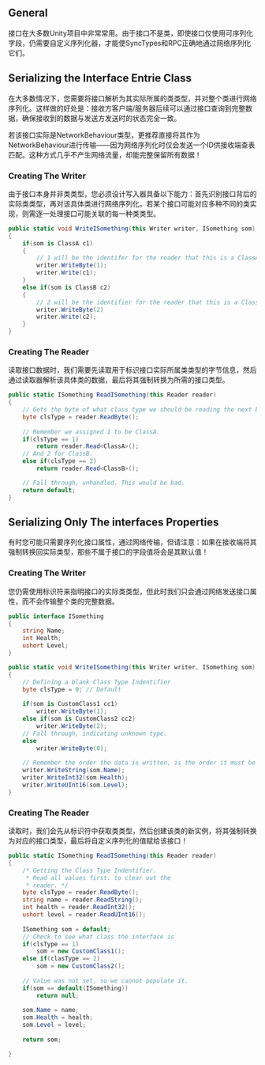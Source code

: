 ## General

接口在大多数Unity项目中非常常用。由于接口不是类，即使接口仅使用可序列化字段，仍需要自定义序列化器，才能使SyncTypes和RPC正确地通过网络序列化它们。

## Serializing the Interface Entrie Class

在大多数情况下，您需要将接口解析为其实际所属的类类型，并对整个类进行网络序列化。这样做的好处是：接收方客户端/服务器后续可以通过接口查询到完整数据，确保接收到的数据与发送方发送时的状态完全一致。

若该接口实际是NetworkBehaviour类型，更推荐直接将其作为NetworkBehaviour进行传输——因为网络序列化时仅会发送一个ID供接收端查表匹配。这种方式几乎不产生网络流量，却能完整保留所有数据！

### Creating The Writer

由于接口本身并非类类型，您必须设计写入器具备以下能力：首先识别接口背后的实际类类型，再对该具体类进行网络序列化。若某个接口可能对应多种不同的类实现，则需逐一处理接口可能关联的每一种类类型。

```C#
public static void WriteISomething(this Writer writer, ISomething som)
{
    if(som is ClassA c1)
    {
        // 1 will be the identifer for the reader that this is a ClassA.
        writer.WriteByte(1); 
        writer.Write(c1);
    }
    else if(som is ClassB c2)
    {
        // 2 will be the identifier for the reader that this is a ClassB.
        writer.WriteByte(2)
        writer.Write(c2);
    }
}  
```

### Creating The Reader

读取接口数据时，我们需要先读取用于标识接口实际所属类类型的字节信息，然后通过读取器解析该具体类的数据，最后将其强制转换为所需的接口类型。

```C#
public static ISomething ReadISomething(this Reader reader)
{   
    // Gets the byte of what class type we should be reading the next bit of data as.
    byte clsType = reader.ReadByte();
    
    // Remember we assigned 1 to be ClassA.
    if(clsType == 1)
        return reader.Read<ClassA>();
    // And 2 for ClassB.
    else if(clsType == 2)
        return reader.Read<ClassB>();

    // Fall through, unhandled. This would be bad.
    return default;
}
```

## Serializing Only The interfaces Properties

有时您可能只需要序列化接口属性，通过网络传输，但请注意：如果在接收端将其强制转换回实际类型，那些不属于接口的字段值将会是其默认值！

### Creating The Writer

您仍需使用标识符来指明接口的实际类类型，但此时我们只会通过网络发送接口属性，而不会传输整个类的完整数据。

```C#
public interface ISomething
{
    string Name;
    int Health;
    ushort Level;
}

public static void WriteISomething(this Writer writer, ISomething som)
{
    // Defining a blank Class Type Indentifier
    byte clsType = 0; // Default
    
    if(som is CustomClass1 cc1)
        writer.WriteByte(1);    
    else if(som is CustomClass2 cc2)
        writer.WriteByte(2);
    // Fall through, indicating unknown type.
    else
        writer.WriteByte(0);
    
    // Remember the order the data is written, is the order it must be read.
    writer.WriteString(som.Name);
    writer.WriteInt32(som.Health);
    writer.WriteUInt16(som.Level);
}
```

### Creating The Reader

读取时，我们会先从标识符中获取类类型，然后创建该类的新实例，将其强制转换为对应的接口类型，最后将自定义序列化的值赋给该接口！

```C#
public static ISomething ReadISomething(this Reader reader)
{
    /* Getting the Class Type Indentifier.
     * Read all values first. to clear out the
     * reader. */
    byte clsType = reader.ReadByte();
    string name = reader.ReadString();
    int health = reader.ReadInt32();
    ushort level = reader.ReadUInt16();
    
    ISomething som = default;
    // Check to see what class the interface is
    if(clsType == 1)
        som = new CustomClass1();
    else if(clasType == 2)
        som = new CustomClass2();
    
    // Value was not set, so we cannot populate it.
    if(som == default(ISomething))
        return null;
    
    som.Name = name;
    som.Health = health;
    som.Level = level;
    
    return som;

}
```

